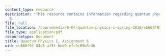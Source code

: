 ```yaml
---
content_type: resource
description: 'This resource contains information regarding quantum physics: Assignment
  6.'
file: null
file_location: /coursemedia/8-04-quantum-physics-i-spring-2016/eb660f9384d5af5f6eb9efc9c65b0e46_MIT8_04S16_ps6_2016.pdf
file_type: application/pdf
resourcetype: Document
title: Quantum Physics I, Assignment 6
uid: eb660f93-84d5-af5f-6eb9-efc9c65b0e46
---
```


